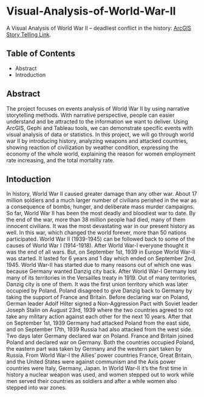 # Visual-Analysis-of-World-War-II

A Visual Analysis of World War II – deadliest conflict in the history: [ArcGIS Story Telling Link](https://storymaps.arcgis.com/stories/84214791641c43c9a6eef799d555a16a).

## Table of Contents
* Abstract
* Introduction

## Abstract
The project focuses on events analysis of World War II by using narrative storytelling methods. With narrative perspective, people can easier understand and be attracted to the information we want to deliver. Using ArcGIS, Gephi and Tableau tools, we can demonstrate specific events with visual analysis of data or statistics. In this project, we will go through world war II by introducing history, analyzing weapons and attacked countries, showing reaction of civilization by weather condition, expressing the economy of the whole world, explaining the reason for women employment rate increasing, and the total mortality rate.

## Intoduction
In history, World War II caused greater damage than any other war. About 17 million soldiers and a much larger number of civilians perished in the war as a consequence of bombs, hunger, and deliberate mass murder campaigns. So far, World War II has been the most deadly and bloodiest war to date. By the end of the war, more than 38 million people had died, many of them innocent civilians. It was the most devastating war in our present history as well. In this war, which changed the world forever, more than 50 nations participated. World War II (1939-1945) can be followed back to some of the causes of World War I (1914-1918). After World War-I everyone thought it was the end of all wars. But, on September 1st, 1939 in Europe World War-II was started. It lasted for 6 years and 1 day which ended on September 2nd, 1945. World War-II has started due to many reasons out of which one was because Germany wanted Danzig city back. After World War-I Germany lost many of its territories in the Versailles treaty in 1919. Out of many territories, Danzig city is one of them. It was the first union territory which was later occupied by Poland. Poland disagreed to give Danzig back to Germany by taking the support of France and Britain. Before declaring war on Poland, German leader Adolf Hilter signed a Non-Aggression Pact with Soviet leader Joseph Stalin on August 23rd, 1939 where the two countries agreed to not take any military action against each other for the next 10 years. After that on September 1st, 1939 Germany had attacked Poland from the east side, and on September 17th, 1939 Russia had also attacked from the west side. Two days later Germany declared war on Poland. France and Britain joined Poland and declared war on Germany. Both the countries occupied Poland, the eastern part was taken by Germany and the western part taken by Russia. From World War-I the Allies’ power countries France, Great Britain, and the United States were against communism and the Axis power countries were Italy, Germany, Japan. In World War-II it’s the first time in history a nuclear weapon was used, and women stepped out to work while men served their countries as soldiers and after a while women also stepped into war zones.